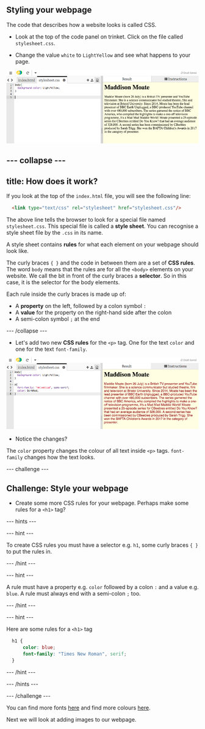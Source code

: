 ## Styling your webpage

The code that describes how a website looks is called CSS.

+ Look at the top of the code panel on trinket. Click on the file called `stylesheet.css`.

+ Change the value `white` to `LightYellow` and see what happens to your page.

![CSS background-color in code](images/yellowBackground.png "Yellow Background Colour")

--- collapse ---
---
title: How does it work?
---

If you look at the top of the `index.html` file, you will see the following line:

```html
  <link type="text/css" rel="stylesheet" href="stylesheet.css"/>
```

The above line tells the browser to look for a special file named `stylesheet.css`. This special file is called a **style sheet**. You can recognise a style sheet file by the `.css` in its name. 
  
A style sheet contains **rules** for what each element on your webpage should look like.

The curly braces `{ }` and the code in between them are a set of **CSS rules**. The word `body` means that the rules are for all the `<body>` elements on your website. We call the bit in front of the curly braces a **selector**. So in this case, it is the selector for the body elements.

Each rule inside the curly braces is made up of:
  - A **property** on the left, followed by a colon symbol `:`
  - A **value** for the property on the right-hand side after the colon
  - A semi-colon symbol `;` at the end
   
--- /collapse ---

+ Let's add two new **CSS rules** for the `<p>` tag. One for the text `color` and one for the text `font-family`.

![CSS p selector rules in code](images/darkRedTextColour.png "now p selector has rules")

+ Notice the changes?

The `color` property changes the colour of all text inside `<p>` tags. `font-family` changes how the text looks.

--- challenge ---

## Challenge: Style your webpage

+ Create some more CSS rules for your webpage. Perhaps make some rules for a `<h1>` tag?

--- hints ---

--- hint ---

To create CSS rules you must have a selector e.g. `h1`, some curly braces `{ }` to put the rules in.

--- /hint ---

--- hint ---

A rule must have a property e.g. `color` followed by a colon `:` and a value e.g. `blue`.
A rule must always end with a semi-colon `;` too.


--- /hint ---

--- hint ---

Here are some rules for a `<h1>` tag

```css
  h1 {
      color: blue;
      font-family: "Times New Roman", serif;
  }
```

--- /hint ---

--- /hints ---

--- /challenge ---

You can find more fonts [here](https://www.w3schools.com/cssref/css_websafe_fonts.asp) and find more colours [here](https://www.w3schools.com/colors/colors_names.asp).

Next we will look at adding images to our webpage.